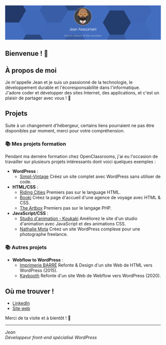 [![Jean Assoumani](github-bann.png)](https://assoumani.pro)


## Bienvenue ! 👋

## À propos de moi

Je m'appelle Jean et je suis un passionné de la technologie, le développement durable et l'écoresponsabilité dans l'informatique. <br>J'adore coder et développer des sites Internet, des applications, et c'est un plaisir de partager avec vous ! 🙂

## Projets <br>
Suite à un changement d'hébergeur, certains liens pourraient ne pas être disponibles par moment, merci pour votre compréhension.

### 📚 Mes projets formation

Pendant ma dernère formation chez OpenClassrooms, j'ai eu l'occasion de travailler sur plusieurs projets intéressants dont voici quelques exemples :

- **WordPress** : <br>
  - [Simpl-Vintage](https://github.com/jean-assoumani/simpl-vintage) Créez un site complet avec WordPress sans utiliser de code. <br>
- **HTML/CSS** : <br>
  - [Riding Cities](https://github.com/jean-assoumani/riding-cities) Premiers pas sur le language HTML. <br>
  - [Booki](https://github.com/jean-assoumani/booki) Créez la page d'accueil d'une agence de voyage avec HTML & CSS. <br>
  - [The Artbox](https://github.com/jean-assoumani/the-artbox) Premiers pas sur le langage PHP.
- **JavaScript/CSS** : <br>
  - [Studio d'animation - Koukaki](https://github.com/jean-assoumani/studio-koukaki) Améliorez le site d'un studio d'animation avec JavaScript et des animations CSS.
  - [Nathalie Mota](https://motaphoto.assoumani.pro/) Créez un site WordPress complexe pour une photographe freelance.

### 📚 Autres projets
- **Webflow to WordPress** : <br>
  - [Imprimerie BARRÉ](https://www.impbarre.fr/) Refonte & Design d'un site Web de HTML vers WordPress (2015). 
  - [Kaybooth](https://kaybooth.assoumani.pro) Refonte d'un site Web de Webflow vers WordPress (2020). 

## Où me trouver !

- [LinkedIn](https://www.linkedin.com/in/a-jean/)
- [Site web](https://assoumani.pro/)

Merci de ta visite et à bientôt ! 🚀

---

*Jean*  
*Développeur front-end spécialisé WordPress*
